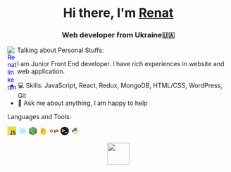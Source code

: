 <h1 align="center">Hi there, I'm <a href="http://x.dev-group.tech/portfolio.html" target="_blank">Renat</a> 

<h3 align="center">Web developer from Ukraine🇺🇦</h3>


<a href="https://www.linkedin.com/in/renat-chernov/">
<img align="left" alt="Renat linkedin" width="22px" src="https://cdn.jsdelivr.net/npm/simple-icons@v3/icons/linkedin.svg" style="color: blue;" />
</a>

Talking about Personal Stuffs:

I am Junior Front End developer.
I have rich experiences in website and web application.


- 💻 Skills: JavaScript, React, Redux, MongoDB, HTML/CSS, WordPress, Git
- 💬 Ask me about anything, I am happy to help


Languages and Tools:  

<code><img height="20" src="https://raw.githubusercontent.com/github/explore/80688e429a7d4ef2fca1e82350fe8e3517d3494d/topics/javascript/javascript.png"></code>
<code><img height="20" src="https://raw.githubusercontent.com/github/explore/80688e429a7d4ef2fca1e82350fe8e3517d3494d/topics/react/react.png"></code>
<code><img height="20" src="https://raw.githubusercontent.com/github/explore/80688e429a7d4ef2fca1e82350fe8e3517d3494d/topics/nodejs/nodejs.png"></code>
<code><img height="20" src="https://raw.githubusercontent.com/github/explore/80688e429a7d4ef2fca1e82350fe8e3517d3494d/topics/firebase/firebase.png"></code>
<code><img height="20" src="https://raw.githubusercontent.com/github/explore/80688e429a7d4ef2fca1e82350fe8e3517d3494d/topics/git/git.png"></code>
<code><img height="20" src="https://raw.githubusercontent.com/github/explore/80688e429a7d4ef2fca1e82350fe8e3517d3494d/topics/terminal/terminal.png"></code>
<code><img height="20" src="https://raw.githubusercontent.com/github/explore/80688e429a7d4ef2fca1e82350fe8e3517d3494d/topics/python/python.png"></code>
 

<div align="center">
  <img src="https://media.giphy.com/media/RhrAi0KejGlYbpanuQ/giphy.gif" width="50" height="50"/>
</div>

